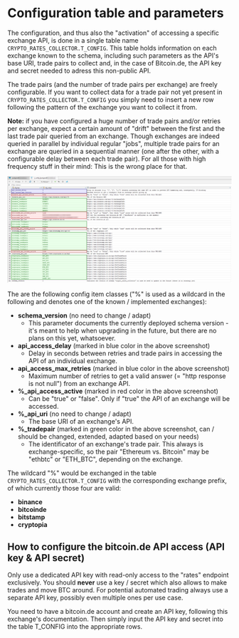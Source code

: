 # Configuration table and parameters
The configuration, and thus also the "activation" of accessing a specific exchange API, is done in a single table name `CRYPTO_RATES_COLLECTOR.T_CONFIG`. This table holds information on each exchange known to the schema, including such parameters as the API's base URI, trade pairs to collect and, in the case of Bitcoin.de, the API key and secret needed to adress this non-public API.

The trade pairs (and the number of trade pairs per exchange) are freely configurable. If you want to collect data for a trade pair not yet present in `CRYPTO_RATES_COLLECTOR.T_CONFIG` you simply need to insert a new row following the pattern of the exchange you want to collect it from.

**Note:** if you have configured a huge number of trade pairs and/or retries per exchange, expect a certain amount of "drift" between the first and the last trade pair queried from an exchange. Though exchanges are indeed queried in parallel by individual regular "jobs", multiple trade pairs for an exchange are queried in a sequential manner (one after the other, with a configurable delay between each trade pair). For all those with high frequency stuff in their mind: This is the wrong place for that.

![configuration table](/docs/images/t_config.png)

The are the following config item classes ("%" is used as a wildcard in the following and denotes one of the known / implemented exchanges):
* **schema_version** (no need to change / adapt)
  * This parameter documents the currently deployed schema version - it's meant to help when upgrading in the future, but there are no plans on this yet, whatsoever.
* **api_access_delay** (marked in blue color in the above screenshot)
  * Delay in seconds between retries and trade pairs in accessing the API of an individual exchange.
* **api_access_max_retries** (marked in blue color in the above screenshot)
  * Maximum number of retries to get a valid answer (= "http response is not null") from an exchange API.
* **%_api_access_active** (marked in red color in the above screenshot)
  * Can be "true" or "false". Only if "true" the API of an exchange will be accessed.
* **%_api_uri** (no need to change / adapt)
  * The base URI of an exchange's API.
* **%_tradepair** (marked in green color in the above screenshot, can / should be changed, extended, adapted based on your needs)
  * The identificator of an exchange's trade pair. This always is exchange-specific, so the pair "Ethereum vs. Bitcoin" may be "ethbtc" or "ETH_BTC", depending on the exchange.

The wildcard "%" would be exchanged in the table `CRYPTO_RATES_COLLECTOR.T_CONFIG` with the corresponding exchange prefix, of which currently those four are valid:
* **binance**
* **bitcoinde**
* **bitstamp**
* **cryptopia**


## How to configure the bitcoin.de API access (API key & API secret)
Only use a dedicated API key with read-only access to the "rates" endpoint exclusively. You should **never** use a key / secret which also allows to make trades and move BTC around. For potential automated trading always use a separate API key, possibly even multiple ones per use case.

You need to have a bitcoin.de account and create an API key, following this exchange's documentation. Then simply input the API key and secret into the table T_CONFIG into the appropriate rows.